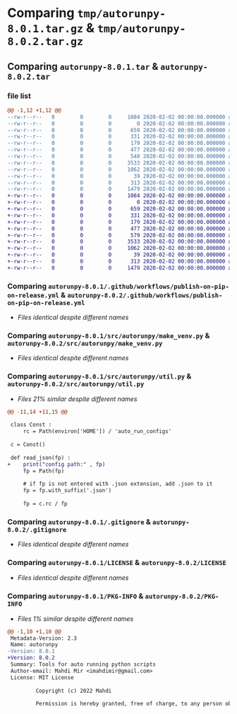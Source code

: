 # Comparing `tmp/autorunpy-8.0.1.tar.gz` & `tmp/autorunpy-8.0.2.tar.gz`

## Comparing `autorunpy-8.0.1.tar` & `autorunpy-8.0.2.tar`

### file list

```diff
@@ -1,12 +1,12 @@
--rw-r--r--   0        0        0     1084 2020-02-02 00:00:00.000000 autorunpy-8.0.1/.github/workflows/publish-on-pip-on-release.yml
--rw-r--r--   0        0        0        0 2020-02-02 00:00:00.000000 autorunpy-8.0.1/src/autorunpy/__init__.py
--rw-r--r--   0        0        0      659 2020-02-02 00:00:00.000000 autorunpy-8.0.1/src/autorunpy/make_venv.py
--rw-r--r--   0        0        0      331 2020-02-02 00:00:00.000000 autorunpy-8.0.1/src/autorunpy/ret_module_2_run.py
--rw-r--r--   0        0        0      179 2020-02-02 00:00:00.000000 autorunpy-8.0.1/src/autorunpy/ret_pkg_name.py
--rw-r--r--   0        0        0      477 2020-02-02 00:00:00.000000 autorunpy-8.0.1/src/autorunpy/rm_venv.py
--rw-r--r--   0        0        0      548 2020-02-02 00:00:00.000000 autorunpy-8.0.1/src/autorunpy/util.py
--rw-r--r--   0        0        0     3533 2020-02-02 00:00:00.000000 autorunpy-8.0.1/.gitignore
--rw-r--r--   0        0        0     1062 2020-02-02 00:00:00.000000 autorunpy-8.0.1/LICENSE
--rw-r--r--   0        0        0       39 2020-02-02 00:00:00.000000 autorunpy-8.0.1/README.md
--rw-r--r--   0        0        0      313 2020-02-02 00:00:00.000000 autorunpy-8.0.1/pyproject.toml
--rw-r--r--   0        0        0     1479 2020-02-02 00:00:00.000000 autorunpy-8.0.1/PKG-INFO
+-rw-r--r--   0        0        0     1084 2020-02-02 00:00:00.000000 autorunpy-8.0.2/.github/workflows/publish-on-pip-on-release.yml
+-rw-r--r--   0        0        0        0 2020-02-02 00:00:00.000000 autorunpy-8.0.2/src/autorunpy/__init__.py
+-rw-r--r--   0        0        0      659 2020-02-02 00:00:00.000000 autorunpy-8.0.2/src/autorunpy/make_venv.py
+-rw-r--r--   0        0        0      331 2020-02-02 00:00:00.000000 autorunpy-8.0.2/src/autorunpy/ret_module_2_run.py
+-rw-r--r--   0        0        0      179 2020-02-02 00:00:00.000000 autorunpy-8.0.2/src/autorunpy/ret_pkg_name.py
+-rw-r--r--   0        0        0      477 2020-02-02 00:00:00.000000 autorunpy-8.0.2/src/autorunpy/rm_venv.py
+-rw-r--r--   0        0        0      579 2020-02-02 00:00:00.000000 autorunpy-8.0.2/src/autorunpy/util.py
+-rw-r--r--   0        0        0     3533 2020-02-02 00:00:00.000000 autorunpy-8.0.2/.gitignore
+-rw-r--r--   0        0        0     1062 2020-02-02 00:00:00.000000 autorunpy-8.0.2/LICENSE
+-rw-r--r--   0        0        0       39 2020-02-02 00:00:00.000000 autorunpy-8.0.2/README.md
+-rw-r--r--   0        0        0      313 2020-02-02 00:00:00.000000 autorunpy-8.0.2/pyproject.toml
+-rw-r--r--   0        0        0     1479 2020-02-02 00:00:00.000000 autorunpy-8.0.2/PKG-INFO
```

### Comparing `autorunpy-8.0.1/.github/workflows/publish-on-pip-on-release.yml` & `autorunpy-8.0.2/.github/workflows/publish-on-pip-on-release.yml`

 * *Files identical despite different names*

### Comparing `autorunpy-8.0.1/src/autorunpy/make_venv.py` & `autorunpy-8.0.2/src/autorunpy/make_venv.py`

 * *Files identical despite different names*

### Comparing `autorunpy-8.0.1/src/autorunpy/util.py` & `autorunpy-8.0.2/src/autorunpy/util.py`

 * *Files 21% similar despite different names*

```diff
@@ -11,14 +11,15 @@
 
 class Const :
     rc = Path(environ['HOME']) / 'auto_run_configs'
 
 c = Const()
 
 def read_json(fp) :
+    print("config path:" , fp)
     fp = Path(fp)
 
     # if fp is not entered with .json extension, add .json to it
     fp = fp.with_suffix('.json')
 
     fp = c.rc / fp
```

### Comparing `autorunpy-8.0.1/.gitignore` & `autorunpy-8.0.2/.gitignore`

 * *Files identical despite different names*

### Comparing `autorunpy-8.0.1/LICENSE` & `autorunpy-8.0.2/LICENSE`

 * *Files identical despite different names*

### Comparing `autorunpy-8.0.1/PKG-INFO` & `autorunpy-8.0.2/PKG-INFO`

 * *Files 1% similar despite different names*

```diff
@@ -1,10 +1,10 @@
 Metadata-Version: 2.3
 Name: autorunpy
-Version: 8.0.1
+Version: 8.0.2
 Summary: Tools for auto running python scripts
 Author-email: Mahdi Mir <imahdimir@gmail.com>
 License: MIT License
         
         Copyright (c) 2022 Mahdi
         
         Permission is hereby granted, free of charge, to any person obtaining a copy
```

